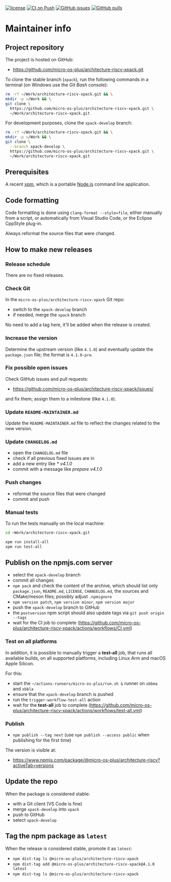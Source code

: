 [![license](https://img.shields.io/github/license/micro-os-plus/architecture-riscv-xpack)](https://github.com/micro-os-plus/architecture-riscv-xpack/blob/xpack/LICENSE)
[![CI on Push](https://github.com/micro-os-plus/architecture-riscv-xpack/actions/workflows/CI.yml/badge.svg)](https://github.com/micro-os-plus/architecture-riscv-xpack/actions/workflows/CI.yml)
[![GitHub issues](https://img.shields.io/github/issues/micro-os-plus/architecture-riscv-xpack.svg)](https://github.com/micro-os-plus/architecture-riscv-xpack/issues/)
[![GitHub pulls](https://img.shields.io/github/issues-pr/micro-os-plus/architecture-riscv-xpack.svg)](https://github.com/micro-os-plus/architecture-riscv-xpack/pulls)

# Maintainer info

## Project repository

The project is hosted on GitHub:

- <https://github.com/micro-os-plus/architecture-riscv-xpack.git>

To clone the stable branch (`xpack`), run the following commands in a
terminal (on Windows use the _Git Bash_ console):

```sh
rm -rf ~/Work/architecture-riscv-xpack.git && \
mkdir -p ~/Work && \
git clone \
  https://github.com/micro-os-plus/architecture-riscv-xpack.git \
  ~/Work/architecture-riscv-xpack.git
```

For development purposes, clone the `xpack-develop` branch:

```sh
rm -rf ~/Work/architecture-riscv-xpack.git && \
mkdir -p ~/Work && \
git clone \
  --branch xpack-develop \
  https://github.com/micro-os-plus/architecture-riscv-xpack.git \
  ~/Work/architecture-riscv-xpack.git
```

## Prerequisites

A recent [xpm](https://xpack.github.io/xpm/), which is a portable
[Node.js](https://nodejs.org/) command line application.

## Code formatting

Code formatting is done using `clang-format --style=file`, either manually
from a script, or automatically from Visual Studio Code, or the Eclipse
CppStyle plug-in.

Always reformat the source files that were changed.

## How to make new releases

### Release schedule

There are no fixed releases.

### Check Git

In the `micro-os-plus/architecture-riscv-xpack` Git repo:

- switch to the `xpack-develop` branch
- if needed, merge the `xpack` branch

No need to add a tag here, it'll be added when the release is created.

### Increase the version

Determine the upstream version (like `4.1.0`) and eventually update the
`package.json` file; the format is `4.1.0-pre`.

### Fix possible open issues

Check GitHub issues and pull requests:

- <https://github.com/micro-os-plus/architecture-riscv-xpack/issues/>

and fix them; assign them to a milestone (like `4.1.0`).

### Update `README-MAINTAINER.md`

Update the `README-MAINTAINER.md` file to reflect the changes
related to the new version.

### Update `CHANGELOG.md`

- open the `CHANGELOG.md` file
- check if all previous fixed issues are in
- add a new entry like _* v4.1.0_
- commit with a message like _prepare v4.1.0_

### Push changes

- reformat the source files that were changed
- commit and push

### Manual tests

To run the tests manually on the local machine:

```sh
cd ~Work/architecture-riscv-xpack.git

xpm run install-all
xpm run test-all
```

## Publish on the npmjs.com server

- select the `xpack-develop` branch
- commit all changes
- `npm pack` and check the content of the archive, which should list
  only `package.json`, `README.md`, `LICENSE`, `CHANGELOG.md`,
  the sources and CMake/meson files;
  possibly adjust `.npmignore`
- `npm version patch`, `npm version minor`, `npm version major`
- push the `xpack-develop` branch to GitHub
- the `postversion` npm script should also update tags via `git push origin --tags`
- wait for the CI job to complete
  (<https://github.com/micro-os-plus/architecture-riscv-xpack/actions/workflows/CI.yml>)

### Test on all platforms

In addition, it is possible to manually trigger a **test-all** job, that
runs all available builds, on all supported platforms, including Linux Arm
and macOS Apple Silicon.

For this:

- start the `~/actions-runners/micro-os-plus/run.sh &` runner on `xbbma` and `xbbla`
- ensure that the `xpack-develop` branch is pushed
- run the `trigger-workflow-test-all` action
- wait for the **test-all** job to complete
  (<https://github.com/micro-os-plus/architecture-riscv-xpack/actions/workflows/test-all.yml>)

### Publish

- `npm publish --tag next` (use `npm publish --access public` when
  publishing for the first time)

The version is visible at:

- <https://www.npmjs.com/package/@micro-os-plus/architecture-riscv?activeTab=versions>

## Update the repo

When the package is considered stable:

- with a Git client (VS Code is fine)
- merge `xpack-develop` into `xpack`
- push to GitHub
- select `xpack-develop`

## Tag the npm package as `latest`

When the release is considered stable, promote it as `latest`:

- `npm dist-tag ls @micro-os-plus/architecture-riscv-xpack`
- `npm dist-tag add @micro-os-plus/architecture-riscv-xpack@4.1.0 latest`
- `npm dist-tag ls @micro-os-plus/architecture-riscv-xpack`
